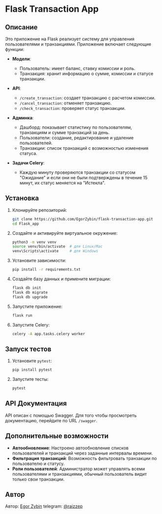 # Flask Transaction App

## Описание

Это приложение на Flask реализует систему для управления пользователями и транзакциями. Приложение включает следующие функции:

- **Модели**:
  - Пользователь: имеет баланс, ставку комиссии и роль.
  - Транзакция: хранит информацию о сумме, комиссии и статусе транзакции.

- **API**:
  - `/create_transaction`: создает транзакцию с расчетом комиссии.
  - `/cancel_transaction`: отменяет транзакцию.
  - `/check_transaction`: проверяет статус транзакции.

- **Админка**:
  - Дашборд: показывает статистику по пользователям, транзакциям и сумме транзакций за день.
  - Пользователи: создание, редактирование и удаление пользователей.
  - Транзакции: список транзакций с возможностью изменения статуса.

- **Задачи Celery**:
  - Каждую минуту проверяются транзакции со статусом "Ожидание" и если они не были подтверждены в течение 15 минут, их статус меняется на "Истекла".

## Установка

1. Клонируйте репозиторий:
    ```bash
    git clone https://github.com/EgorZybin/flask-transaction-app.git
    cd Flask_app
    ```

2. Создайте и активируйте виртуальное окружение:
    ```bash
    python3 -m venv venv
    source venv/bin/activate  # для Linux/Mac
    venv\Scripts\activate     # для Windows
    ```

3. Установите зависимости:
    ```bash
    pip install -r requirements.txt
    ```

4. Создайте базу данных и примените миграции:
    ```bash
    flask db init
    flask db migrate
    flask db upgrade
    ```

5. Запустите приложение:
    ```bash
    flask run
    ```

6. Запустите Celery:
    ```bash
    celery -A app.tasks.celery worker
    ```

## Запуск тестов

1. Установите `pytest`:
    ```bash
    pip install pytest
    ```

2. Запустите тесты:
    ```bash
    pytest
    ```

## API Документация

API описан с помощью Swagger. Для того чтобы просмотреть документацию, перейдите по URL `/swagger`.

## Дополнительные возможности

- **Автообновление**: Настроено автообновление списков пользователей и транзакций через заданные интервалы времени.
- **Фильтрация транзакций**: Возможность фильтровать транзакции по пользователю и статусу.
- **Роли пользователей**: Администратор может управлять всеми пользователями и транзакциями, обычный пользователь видит только свои транзакции.

## Автор

Автор: [Egor Zybin](https://github.com/EgorZybin) telegram: [@raizzep](https://t.me/raizzep)